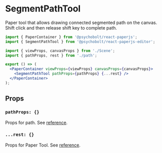 # SegmentPathTool

Paper tool that allows drawing connected segmented path on the canvas. Shift click and then release shift key to complete path.

```jsx
import { PaperContainer } from '@psychobolt/react-paperjs';
import { SegmentPathTool } from '@psychobolt/react-paperjs-editor';

import { viewProps, canvasProps } from './Scene';
import { pathProps, rest } from './path';

export () => (
  <PaperContainer viewProps={viewProps} canvasProps={canvasProps}>
    <SegmentPathTool pathProps={pathProps} {...rest} />
  </PaperContainer>
);
```

## Props

### `pathProps: {}`

Props for path. See [reference](http://paperjs.org/reference/path/).

### `...rest: {}`

Props for Paper Tool. See [reference](http://paperjs.org/reference/tool/).